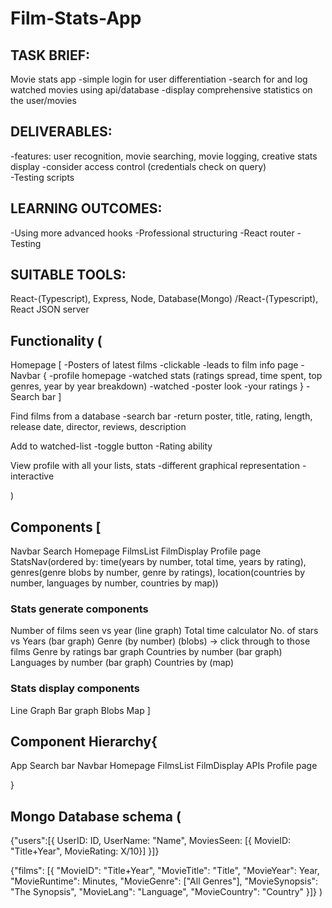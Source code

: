 # Film-Stats-App
## TASK BRIEF:
Movie stats app
-simple login for user differentiation
-search for and log watched movies using api/database
-display comprehensive statistics on the user/movies

## DELIVERABLES:
-features: user recognition, movie searching, movie logging, creative stats display
-consider access control (credentials check on query)  
-Testing scripts

## LEARNING OUTCOMES:
-Using more advanced hooks
-Professional structuring
-React router
-Testing

## SUITABLE TOOLS:
React-(Typescript), Express, Node, Database(Mongo)
/React-(Typescript), React JSON server

## Functionality (
Homepage [
-Posters of latest films
-clickable
-leads to film info page
-Navbar {
-profile homepage
-watched stats (ratings spread, time spent, top genres, year by year breakdown)
-watched
-poster look
-your ratings
}
-Search bar
]

Find films from a database
-search bar
-return poster, title, rating, length, release date, director, reviews, description

Add to watched-list
-toggle button
-Rating ability

View profile with all your lists, stats
-different graphical representation
-interactive

)

## Components [
  Navbar
  Search
  Homepage
  FilmsList
  FilmDisplay
  Profile page
  StatsNav(ordered by: 
    time(years by number, total time, years by rating), 
    genres(genre blobs by number, genre by ratings), 
    location(countries by number, languages by number, countries by map))

  ### Stats generate components
  Number of films seen vs year (line graph)
  Total time calculator
  No. of stars vs Years (bar graph)
  Genre (by number) (blobs) -> click through to those films
  Genre by ratings bar graph
  Countries by number (bar graph)
  Languages by number (bar graph)
  Countries by (map)

  ### Stats display components
  Line Graph
  Bar graph
  Blobs
  Map
]

## Component Hierarchy{
  App
    Search bar
    Navbar
      Homepage
        FilmsList
          FilmDisplay
            APIs
      Profile page

} 

## Mongo Database schema (
  {"users":[{
    UserID: ID,
    UserName: "Name",
    MoviesSeen: [{
      MovieID: "Title+Year", 
      MovieRating: X/10}]
  }]} 

  {"films": [{
    "MovieID": "Title+Year",
    "MovieTitle": "Title",
    "MovieYear": Year,
    "MovieRuntime": Minutes,
    "MovieGenre": ["All Genres"],
    "MovieSynopsis": "The Synopsis",
    "MovieLang": "Language",
    "MovieCountry": "Country"
  }]}
)

